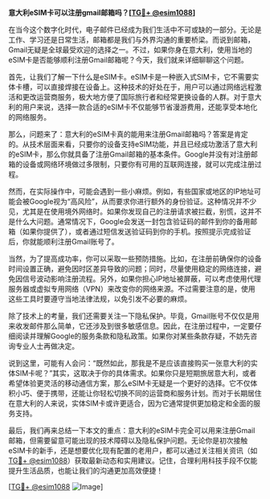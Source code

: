 **意大利eSIM卡可以注册gmail邮箱吗？[[TG💪+ @esim1088](https://t.me/s/esim1088)]**

在当今这个数字化时代，电子邮件已经成为我们生活中不可或缺的一部分。无论是工作、学习还是日常生活，邮箱都是我们与外界沟通的重要桥梁。而说到邮箱，Gmail无疑是全球最受欢迎的选择之一。不过，如果你身在意大利，使用当地的eSIM卡是否能够顺利注册Gmail邮箱呢？今天，我们就来详细聊聊这个问题。

首先，让我们了解一下什么是eSIM卡。eSIM卡是一种嵌入式SIM卡，它不需要实体卡槽，可以直接焊接在设备上。这种技术的好处在于，用户可以通过网络远程激活和更改运营商服务，极大地方便了国际旅行者和经常更换设备的人群。对于意大利的用户来说，选择一款合适的eSIM卡不仅能够节省漫游费用，还能享受本地化的网络服务。

那么，问题来了：意大利的eSIM卡真的能用来注册Gmail邮箱吗？答案是肯定的。从技术层面来看，只要你的设备支持eSIM功能，并且已经成功激活了意大利的eSIM卡，那么你就具备了注册Gmail邮箱的基本条件。Google并没有对注册邮箱的设备或网络环境做过多限制，只要你有可用的互联网连接，就可以完成注册过程。

然而，在实际操作中，可能会遇到一些小麻烦。例如，有些国家或地区的IP地址可能会被Google视为“高风险”，从而要求你进行额外的身份验证。这种情况并不少见，尤其是在使用境外网络时。如果你发现自己的注册请求被拦截，别慌，这并不是什么大问题。通常情况下，Google会发送一封包含验证码的邮件到你的备用邮箱（如果你提供了），或者通过短信发送验证码到你的手机。按照提示完成验证后，你就能顺利注册Gmail账号了。

当然，为了提高成功率，你可以采取一些预防措施。比如，在注册前确保你的设备时间设置正确，避免因时区差异导致的问题；同时，尽量使用稳定的网络连接，避免因信号波动影响注册流程。另外，如果你担心IP地址被屏蔽，可以考虑使用代理服务器或虚拟专用网络（VPN）来改变你的网络来源。不过需要注意的是，使用这些工具时要遵守当地法律法规，以免引发不必要的麻烦。

除了技术上的考量，我们还需要关注一下隐私保护。毕竟，Gmail账号不仅仅是用来收发邮件那么简单，它还涉及到很多敏感信息。因此，在注册过程中，一定要仔细阅读并理解Google的服务条款和隐私政策。如果你对某些条款存疑，不妨先咨询专业人士再做决定。

说到这里，可能有人会问：“既然如此，那我是不是应该直接购买一张意大利的实体SIM卡呢？”其实，这取决于你的具体需求。如果你只是短期旅居意大利，或者希望体验更灵活的移动通信方案，那么eSIM卡无疑是一个更好的选择。它不仅体积小巧、便于携带，还能让你轻松切换不同的运营商和服务计划。而对于长期居住在意大利的人来说，实体SIM卡或许更适合，因为它通常提供更加稳定和全面的服务支持。

最后，我们再来总结一下本文的重点：意大利的eSIM卡完全可以用来注册Gmail邮箱，但需要留意可能出现的技术障碍以及隐私保护问题。无论你是初次接触eSIM卡的新手，还是想要优化现有配置的老用户，都可以通过关注相关资讯（如[TG💪+ @esim1088](https://t.me/s/esim1088)）获取最新动态和实用建议。记住，合理利用科技手段不仅能提升生活品质，也能让我们的沟通更加高效便捷！

[[TG💪+ @esim1088](https://t.me/s/esim1088) ![Image](https://i.postimg.cc/4NQfJmqS/Snipaste-2025-05-13-00-14-12.png)]